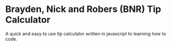 Brayden, Nick and Robers (BNR) Tip Calculator 
==================================================

A quick and easy to use tip calculator written in javascript to learning how to code.
